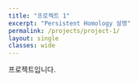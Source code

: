 ```yaml
---
title: "프로젝트 1"
excerpt: "Persistent Homology 설명"
permalink: /projects/project-1/
layout: single
classes: wide
---
```


프로젝트입니다.